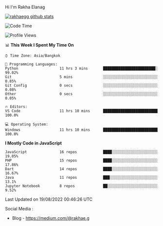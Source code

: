 Hi I'm Rakha Elanag


[![rakhaegg github stats](https://github-readme-stats.vercel.app/api?username=rakhaegg)](https://github.com/rakhaegg/rakhaegg)




<!--START_SECTION:waka-->
![Code Time](http://img.shields.io/badge/Code%20Time-502%20hrs%2014%20mins-blue)

![Profile Views](http://img.shields.io/badge/Profile%20Views-2-blue)

📊 **This Week I Spent My Time On** 

```text
⌚︎ Time Zone: Asia/Bangkok

💬 Programming Languages: 
Python                   11 hrs 3 mins       ████████████████████████░   99.02% 
Git                      5 mins              ░░░░░░░░░░░░░░░░░░░░░░░░░   0.85% 
Git Config               0 secs              ░░░░░░░░░░░░░░░░░░░░░░░░░   0.08% 
Other                    0 secs              ░░░░░░░░░░░░░░░░░░░░░░░░░   0.05%

🔥 Editors: 
VS Code                  11 hrs 10 mins      █████████████████████████   100.0%

💻 Operating System: 
Windows                  11 hrs 10 mins      █████████████████████████   100.0%

```

**I Mostly Code in JavaScript** 

```text
JavaScript               16 repos            ████░░░░░░░░░░░░░░░░░░░░░   19.05% 
PHP                      15 repos            ████░░░░░░░░░░░░░░░░░░░░░   17.86% 
Dart                     14 repos            ████░░░░░░░░░░░░░░░░░░░░░   16.67% 
Java                     11 repos            ███░░░░░░░░░░░░░░░░░░░░░░   13.1% 
Jupyter Notebook         8 repos             ██░░░░░░░░░░░░░░░░░░░░░░░   9.52%

```



 Last Updated on 19/08/2022 00:46:26 UTC
<!--END_SECTION:waka-->

Social Media : 
- Blog - https://medium.com/@rakhae.g
